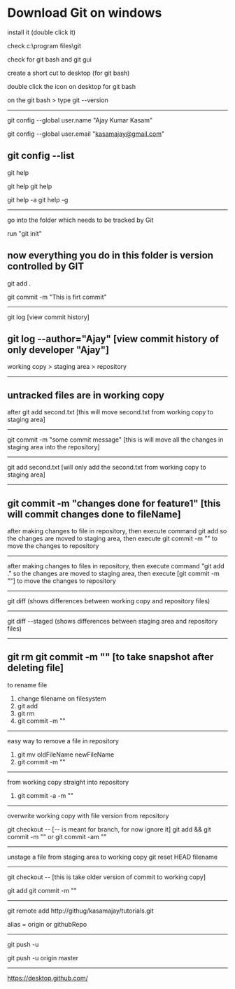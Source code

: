 # Download Git on windows
install it (double click it)

check c:\program files\git

check for git bash and git gui

create a short cut to desktop (for git bash)

double click the icon on desktop for git bash

on the git bash > type git --version

-----
git config --global user.name "Ajay Kumar Kasam"

git config --global user.email "kasamajay@gmail.com"

git config --list
---
git help

git help <commit>
git help <config>


git help -a
git help -g

----
go into the folder which needs to be tracked by Git

run "git init"

now everything you do in this folder is version controlled by GIT
----
git add .

git commit -m "This is firt commit"

----
git log  [view commit history]

git log --author="Ajay" [view commit history of only developer "Ajay"]
----

working copy > staging area > repository

----
untracked files are in working copy
---
after git add second.txt [this will move second.txt from working copy to staging area]

----
git commit -m "some commit message"  [this is will move all the changes in staging area into the repository]

----
git add second.txt [will only add the second.txt from working copy to staging area]

---
git commit -m "changes done for feature1" <fileName> [this will commit changes done to fileName]
---


after making changes to file in repository, then execute command git add <fileName> so the changes are moved to staging area, then execute git commit -m "" <fileName> to move the changes to repository

----

after making changes to files in repository, then execute command "git add ." so the changes are moved to staging area, then execute [git commit -m ""] to move the changes to repository

----
git diff (shows differences between working copy and repository files)

---
git diff --staged (shows differences between staging area and repository files)

----
git rm <fileName>
git commit -m ""  [to take snapshot after deleting file]
----

to rename file
1. change filename on filesystem
2. git add <newFileName>
3. git rm <oldFileName>
4. git commit -m ""

----
easy way to remove a file in repository

1. git mv oldFileName newFileName
2. git commit -m ""

----
from working copy straight into repository 

1. git commit -a -m ""

----
overwrite working copy with file version from repository

git checkout -- <fileName>  [-- is meant for branch, for now ignore it]
git add <fileName> &&  git commit -m ""
or git commit -am ""

---
unstage a file from staging area to working copy
git reset HEAD filename

----
git checkout <commit number> -- <fileName> [this is take older version of commit to working copy]

git add <fileName>
git commit -m ""

----

git remote add <alias> http://githug/kasamajay/tutorials.git

alias = origin or githubRepo

----
git push -u <alias> <local>

git push -u origin master

----
https://desktop.github.com/
